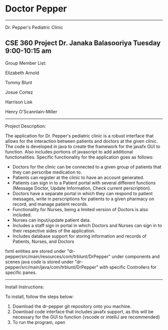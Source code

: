 # Doctor Pepper
---------------------------------------------------------------------
Dr. Pepper's Pediatric Clinic

CSE 360 Project
Dr. Janaka Balasooriya
Tuesday 9:00-10:15 am
---------------------------------------------------------------------

Group Member List:

Elizabeth Arnold

Tommy Blunt

Josue Cortez

Harrison Lisk

Henry O'Scannlain-Miller

---------------------------------------------------------------------

Project Description:

The application for Dr. Pepper's pediatric clinic is a robust interface that allows for the interaction between patients and doctors at the given clinic. The code is developed in java to create the framework for the javafx GUI to function. Also includes portions of javascript to add additional functionalities. Specific functionality for the application goes as follows:

- Doctors for the clinic can be connected to a given group of patients that they can perscribe medication to.
- Patients can register at the clinic to have an account generated.
- Patients can sign in to a Patient portal with several different functions (Message Doctor, Update Information, Check current perscription).
- Doctors have a separate portal in which they can respond to patient messages, write in perscriptions for patients to a given pharmacy on record, and manage patient records.
- Functionality for Nurses, being a limited version of Doctors is also included.
- Nurses can input/update patient data.
- Includes a staff sign in portal in which Doctors and Nurses can sign in to their respective sides of the application.
- Includes database support for storing information and records of Patients, Nurses, and Doctors

fxml entities are stored under "dr-pepper/src/main/resources/com/trblunt/DrPepper" under components and scenes
java code is stored under "dr-pepper/src/main/java/com/trblunt/DrPepper" with specific Controllers for specific panes.

---------------------------------------------------------------------

Install Instructions:

To install, follow the steps below:

1. Download the dr-pepper git repository onto you machine.
2. Download code interface that includes javafx support, as this will be necessary for the GUI to function (vscode or intelliJ are recommended)
3. To run the program, open 





